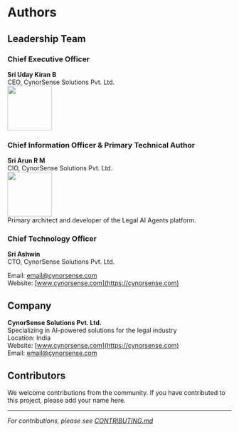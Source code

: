 # Authors

## Leadership Team

### Chief Executive Officer
**Sri Uday Kiran B**  
CEO, CynorSense Solutions Pvt. Ltd.  
<img src="https://media.licdn.com/dms/image/v2/C5603AQHqqQDz2hHcGw/profile-displayphoto-shrink_200_200/profile-displayphoto-shrink_200_200/0/1605174373301?e=2147483647&v=beta&t=njb6Ec_kLJnJL-ZAZWh59QSQgsPQ91ACvXwCANnWGn8" width="100" height="100" />

### Chief Information Officer & Primary Technical Author
**Sri Arun R M**  
CIO, CynorSense Solutions Pvt. Ltd.  
<img src="https://s3.amazonaws.com/media.mixrank.com/profilepic/98b414045e9b8f0c62635a32f2fb05d" width="100" height="100" />  
Primary architect and developer of the Legal AI Agents platform.

### Chief Technology Officer
**Sri Ashwin**  
CTO, CynorSense Solutions Pvt. Ltd.  

Email: [email@cynorsense.com](mailto:email@cynorsense.com)  
Website: [www.cynorsense.com](https://cynorsense.com)

## Company

**CynorSense Solutions Pvt. Ltd.**  
Specializing in AI-powered solutions for the legal industry  
Location: India  
Website: [www.cynorsense.com](https://cynorsense.com)  
Email: [email@cynorsense.com](mailto:email@cynorsense.com)

## Contributors

We welcome contributions from the community. If you have contributed to this project, please add your name here.

---

*For contributions, please see [CONTRIBUTING.md](CONTRIBUTING.md)*